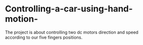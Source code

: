 # Controlling-a-car-using-hand-motion-
The project is about controlling two dc motors direction and speed according to our five fingers positions.
